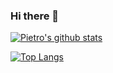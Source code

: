### Hi there 👋


[![Pietro's github stats](https://github-readme-stats.vercel.app/api?username=pmanzoni)](https://github.com/anuraghazra/github-readme-stats)

[![Top Langs](https://github-readme-stats.vercel.app/api/top-langs/?username=pmanzoni)](https://github.com/anuraghazra/github-readme-stats)


<!--
**pmanzoni/pmanzoni** is a ✨ _special_ ✨ repository because its `README.md` (this file) appears on your GitHub profile.

Here are some ideas to get you started:

- 🔭 I’m currently working on ...
- 🌱 I’m currently learning ...
- 👯 I’m looking to collaborate on ...
- 🤔 I’m looking for help with ...
- 💬 Ask me about ...
- 📫 How to reach me: ...
- 😄 Pronouns: ...
- ⚡ Fun fact: ...
-->
